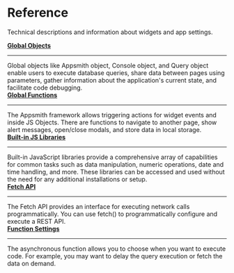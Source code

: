 # Reference

Technical descriptions and information about widgets and app settings.




<div class="containerGridSampleApp">
  <div class="containerColumnSampleApp columnGrid column-one">
        <div class="containerCol">
            <a href="/write-code/reference"><strong>Global Objects</strong></a>
        </div> <hr/>
        <div class="containerDescription"> Global objects like Appsmith object, Console object, and Query object enable users to execute database queries, share data between pages using parameters, gather information about the application's current state, and facilitate code debugging.</div>
    </div>
    <div class="containerColumnSampleApp columnGrid column-two">
        <div class="containerCol">
           <a href="/reference/appsmith-framework/widget-actions"><strong>Global Functions</strong></a>
        </div><hr/>
        <div class="containerDescription">The Appsmith framework allows triggering actions for widget events and inside JS Objects. There are functions to navigate to another page, show alert messages, open/close modals, and store data in local storage. </div>
    </div>
</div>


<div class="containerGridSampleApp">
  <div class="containerColumnSampleApp columnGrid column-one">
        <div class="containerCol">
            <a href="/write-code/reference/Built-in-JS-Libraries"><strong>Built-in JS Libraries</strong></a>
        </div> <hr/>
        <div class="containerDescription"> Built-in JavaScript libraries provide a comprehensive array of capabilities for common tasks such as data manipulation, numeric operations, date and time handling, and more. These libraries can be accessed and used without the need for any additional installations or setup.</div>
    </div>
    <div class="containerColumnSampleApp columnGrid column-two">
        <div class="containerCol">
           <a href="/write-code/reference/Fetch-API"><strong>Fetch API</strong></a>
        </div><hr/>
        <div class="containerDescription">The Fetch API provides an interface for executing network calls programmatically. You can use fetch() to programmatically configure and execute a REST API. </div>
    </div>
</div>


<div class="containerGridSampleApp">
  <div class="containerColumnSampleApp columnGrid column-one">
        <div class="containerCol">
            <a href="/core-concepts/writing-code/javascript-editor-beta/asynchronous-javascript-function-settings"><strong>Function Settings</strong></a>
        </div> <hr/>
        <div class="containerDescription"> The asynchronous function allows you to choose when you want to execute code. For example, you may want to delay the query execution or fetch the data on demand.</div>
    </div>

</div>
